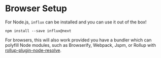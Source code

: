 # Browser Setup

For Node.js, `influx` can be installed and you can use it out of the box!

```
npm install --save influx@next
```

For browsers, this will also work provided you have a bundler which can polyfill Node modules, such as Browserify, Webpack, Jspm, or Rollup with [rollup-plugin-node-resolve](https://github.com/rollup/rollup-plugin-node-resolve).
